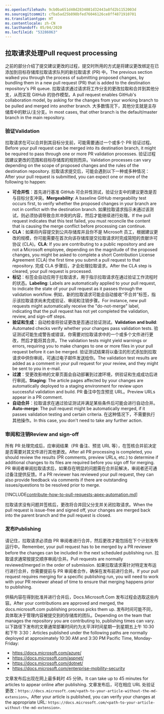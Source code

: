 ```yaml
---
ms.openlocfilehash: 9cb0ba651d40d2834081d32443a8fd2b1152003d
ms.sourcegitcommit: cfba5ad25b898bfed76046126ce8ff4871910701
ms.translationtype: HT
ms.contentlocale: zh-CN
ms.lasthandoff: 05/04/2020
ms.locfileid: "53286063"
---
```

## <a name="pull-request-processing"></a><span data-ttu-id="c8c7a-101">拉取请求处理</span><span class="sxs-lookup"><span data-stu-id="c8c7a-101">Pull request processing</span></span>

<span data-ttu-id="c8c7a-102">之前的部分介绍了提交建议更改的过程，提交时所用的方式是将建议更改绑定在已添加到目标存储库拉取请求队列的新拉取请求 (PR) 中。</span><span class="sxs-lookup"><span data-stu-id="c8c7a-102">The previous section walked you through the process of submitting proposed changes, by bundling them in a new pull request (PR) that is added to the destination repository's PR queue.</span></span> <span data-ttu-id="c8c7a-103">拉取请求通过请求将工作分支的更改拉取和合并到其他分支，从而实现 GitHub 的协作模型。</span><span class="sxs-lookup"><span data-stu-id="c8c7a-103">A pull request enables GitHub's collaboration model, by asking for the changes from your working branch to be pulled and merged into another branch.</span></span> <span data-ttu-id="c8c7a-104">大多数情况下，其他分支就是主存储库中的默认/主分支。</span><span class="sxs-lookup"><span data-stu-id="c8c7a-104">In most cases, that other branch is the default/master branch in the main repository.</span></span>

### <a name="validation"></a><span data-ttu-id="c8c7a-105">验证</span><span class="sxs-lookup"><span data-stu-id="c8c7a-105">Validation</span></span>

<span data-ttu-id="c8c7a-106">拉取请求在可以合并到其目标分支前，可能需要通过一个或多个 PR 验证过程。</span><span class="sxs-lookup"><span data-stu-id="c8c7a-106">Before your pull request can be merged into its destination branch, it might be required to pass through one or more PR validation processes.</span></span> <span data-ttu-id="c8c7a-107">验证过程因建议更改的范围和目标存储库的规则而异。</span><span class="sxs-lookup"><span data-stu-id="c8c7a-107">Validation processes can vary depending on the scope of proposed changes and the rules of the destination repository.</span></span> <span data-ttu-id="c8c7a-108">拉取请求提交后，可能会遇到以下一种或多种情况：</span><span class="sxs-lookup"><span data-stu-id="c8c7a-108">After your pull request is submitted, you can expect one or more of the following to happen:</span></span>

- <span data-ttu-id="c8c7a-109">**可合并性**：首先进行基准 GitHub 可合并性测试，验证分支中的建议更改是否与目标分支冲突。</span><span class="sxs-lookup"><span data-stu-id="c8c7a-109">**Mergeability**: A baseline GitHub mergeability test occurs first, to verify whether the proposed changes in your branch are not in conflict with the destination branch.</span></span> <span data-ttu-id="c8c7a-110">如果拉取请求指示未通过该测试，则必须协调导致合并冲突的内容，然后才能继续进行处理。</span><span class="sxs-lookup"><span data-stu-id="c8c7a-110">If the pull request indicates that this test failed, you must reconcile the content that is causing the merge conflict before processing can continue.</span></span>
- <span data-ttu-id="c8c7a-111">**CLA**：如果将内容提交到公共存储库并且你不是 Microsoft 员工，根据建议更改的规模，你可能需要在首次向该存储库提交拉取请求时完成简短的贡献许可协议 (CLA)。</span><span class="sxs-lookup"><span data-stu-id="c8c7a-111">**CLA**: If you are contributing to a public repository and are not a Microsoft employee, depending on the magnitude of the proposed changes, you might be asked to complete a short Contribution License Agreement (CLA) the first time you submit a pull request to that repository.</span></span> <span data-ttu-id="c8c7a-112">完成 CLA 步骤后，才会处理拉取请求。</span><span class="sxs-lookup"><span data-stu-id="c8c7a-112">After the CLA step is cleared, your pull request is processed.</span></span>
- <span data-ttu-id="c8c7a-113">**标记**：标签会自动应用于拉取请求，用于指示拉取请求在通过验证工作流程时的状态。</span><span class="sxs-lookup"><span data-stu-id="c8c7a-113">**Labeling**: Labels are automatically applied to your pull request, to indicate the state of your pull request as it passes through the validation workflow.</span></span> <span data-ttu-id="c8c7a-114">例如，新的拉取请求可能会自动接收“不合并”标签，指示该拉取请求尚未完成验证、审阅和注销步骤。</span><span class="sxs-lookup"><span data-stu-id="c8c7a-114">For instance, new pull requests might automatically receive the "do-not-merge" label, indicating that the pull request has not yet completed the validation, review, and sign-off steps.</span></span>
- <span data-ttu-id="c8c7a-115">**验证和生成**：自动检查将验证更改是否通过验证测试。</span><span class="sxs-lookup"><span data-stu-id="c8c7a-115">**Validation and build**: Automated checks verify whether your changes pass validation tests.</span></span> <span data-ttu-id="c8c7a-116">验证测试可能生成警告或错误，你需要对拉取请求中的一个或多个文件进行更改，然后才能将其合并。</span><span class="sxs-lookup"><span data-stu-id="c8c7a-116">The validation tests might yield warnings or errors, requiring you to make changes to one or more files in your pull request before it can be merged.</span></span> <span data-ttu-id="c8c7a-117">验证测试结果将以备注的形式添加到拉取请求中供你审阅，可通过电子邮件发送给你。</span><span class="sxs-lookup"><span data-stu-id="c8c7a-117">The validation test results are added as a comment in your pull request for your review, and they might be sent to you in e-mail.</span></span>
- <span data-ttu-id="c8c7a-118">**过渡**：受更改影响的文章页面会自动部署到过渡环境，供验证和生成成功后进行审阅。</span><span class="sxs-lookup"><span data-stu-id="c8c7a-118">**Staging**: The article pages affected by your changes are automatically deployed to a staging environment for review upon successful validation and build.</span></span> <span data-ttu-id="c8c7a-119">PR 备注中包含预览 URL。</span><span class="sxs-lookup"><span data-stu-id="c8c7a-119">Preview URLs appear in a PR comment.</span></span>
- <span data-ttu-id="c8c7a-120">**自动合并**：拉取请求在通过验证测试并满足某些条件后可能会进行自动合并。</span><span class="sxs-lookup"><span data-stu-id="c8c7a-120">**Auto-merge**: The pull request might be automatically merged, if it passes validation testing and certain criteria.</span></span> <span data-ttu-id="c8c7a-121">在这种情况下，不需要执行其他操作。</span><span class="sxs-lookup"><span data-stu-id="c8c7a-121">In this case, you don't need to take any further action.</span></span>

### <a name="review-and-sign-off"></a><span data-ttu-id="c8c7a-122">审阅和注销</span><span class="sxs-lookup"><span data-stu-id="c8c7a-122">Review and sign-off</span></span>

<span data-ttu-id="c8c7a-123">所有 PR 处理完成后，应审阅结果（PR 备注、预览 URL 等），在签核合并前决定是否需要对其文件进行其他更改。</span><span class="sxs-lookup"><span data-stu-id="c8c7a-123">After all PR processing is completed, you should review the results (PR comments, preview URLs, etc.) to determine if additional changes to its files are required before you sign off for merging.</span></span> <span data-ttu-id="c8c7a-124">PR 审阅者审阅拉取请求后，如果存在明显的问题需在合并前解决，审阅者还可通过备注提供反馈。</span><span class="sxs-lookup"><span data-stu-id="c8c7a-124">If a PR reviewer has reviewed your pull request, they can also provide feedback via comments if there are outstanding issues/questions to be resolved prior to merge.</span></span>

[!INCLUDE[contribute-how-to-pull-requests-apex-automation.md](contribute-how-to-pull-requests-apex-automation.md)]

<span data-ttu-id="c8c7a-125">拉取请求没有问题并签核后，更改将合并回父分支并关闭拉取请求。</span><span class="sxs-lookup"><span data-stu-id="c8c7a-125">When the pull request is issue-free and signed off, your changes are merged back into the parent branch and the pull request is closed.</span></span>

### <a name="publishing"></a><span data-ttu-id="c8c7a-126">发布</span><span class="sxs-lookup"><span data-stu-id="c8c7a-126">Publishing</span></span>

<span data-ttu-id="c8c7a-127">请记住，拉取请求必须由 PR 审阅者进行合并，然后更改才能包括在下个计划发布运行中。</span><span class="sxs-lookup"><span data-stu-id="c8c7a-127">Remember, your pull request has to be merged by a PR reviewer before the changes can be included in the next scheduled publishing run.</span></span> <span data-ttu-id="c8c7a-128">拉取请求通常按提交顺序审阅/合并。</span><span class="sxs-lookup"><span data-stu-id="c8c7a-128">Pull requests are normally reviewed/merged in the order of submission.</span></span> <span data-ttu-id="c8c7a-129">如果拉取请求需针对特定发布运行进行合并，你需要提前与 PR 审阅者合作，确保在发布前进行合并。</span><span class="sxs-lookup"><span data-stu-id="c8c7a-129">If your pull request requires merging for a specific publishing run, you will need to work with your PR reviewer ahead of time to ensure that merging happens prior to publishing.</span></span>

<span data-ttu-id="c8c7a-130">供稿内容在得到批准并进行合并后，Docs.Microsoft.Com 发布过程会选取这些内容。</span><span class="sxs-lookup"><span data-stu-id="c8c7a-130">After your contributions are approved and merged, the docs.microsoft.com publishing process picks them up.</span></span> <span data-ttu-id="c8c7a-131">发布时间可能不同，具体取决于管理内容被提交到的存储库的团队。</span><span class="sxs-lookup"><span data-stu-id="c8c7a-131">Depending on the team that manages the repository you are contributing to, publishing times can vary.</span></span> <span data-ttu-id="c8c7a-132">以下路径下发布的文章通常部署时间约为太平洋时间星期一到星期五上午 10:30 和下午 3:30：</span><span class="sxs-lookup"><span data-stu-id="c8c7a-132">Articles published under the following paths are normally deployed at approximately 10:30 AM and 3:30 PM Pacific Time, Monday-Friday:</span></span>

- https://docs.microsoft.com/azure/
- https://docs.microsoft.com/aspnet/
- https://docs.microsoft.com/dotnet/
- https://docs.microsoft.com/enterprise-mobility-security

<span data-ttu-id="c8c7a-133">文章发布后出现在网上最多耗时 45 分钟。</span><span class="sxs-lookup"><span data-stu-id="c8c7a-133">It can take up to 45 minutes for articles to appear online after publishing.</span></span> <span data-ttu-id="c8c7a-134">文章发布后，可在相应 URL 处验证更改：`https://docs.microsoft.com/<path-to-your-article-without-the-md-extension>`。</span><span class="sxs-lookup"><span data-stu-id="c8c7a-134">After your article is published, you can verify your changes at the appropriate URL: `https://docs.microsoft.com/<path-to-your-article-without-the-md-extension>`.</span></span>
